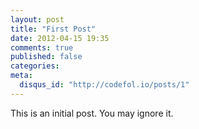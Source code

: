 ```yaml
---
layout: post
title: "First Post"
date: 2012-04-15 19:35
comments: true
published: false
categories: 
meta:
  disqus_id: "http://codefol.io/posts/1"
---
```

This is an initial post.  You may ignore it.
